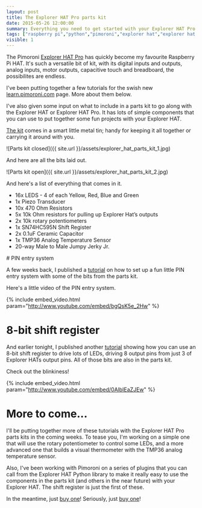 ```yaml
---
layout: post
title: The Explorer HAT Pro parts kit
date: 2015-05-26 12:00:00
summary: Everything you need to get started with your Explorer HAT Pro.
tags: ["raspberry pi","python","pimoroni","explorer hat","explorer hat pro","parts kit","electronics"]
visible: 1
---
```


The Pimoroni [Explorer HAT Pro](http://shop.pimoroni.com/products/explorer-hat)
has quickly become my favourite Raspberry Pi HAT.
It's such a versatile bit of kit, with its digital inputs and outputs, analog inputs,
motor outputs, capacitive touch and breadboard, the possibilites are endless.

I've been putting together a few tutorials for the swish new
[learn.pimoroni.com](http://learn.pimoroni.com) page. More about them below.

I've also given some input on what to include in a parts kit to go along with the
Explorer HAT or Explorer HAT Pro. It has lots of simple components that you can
use to put together some fun projects with your Explorer HAT.

[The kit](http://shop.pimoroni.com/products/explorer-hat-pro-parts-kit)
comes in a smart little metal tin; handy for keeping it all together or carrying it
around with you.

![Parts kit closed]({{ site.url }}/assets/explorer_hat_parts_kit_1.jpg)

And here are all the bits laid out.

![Parts kit open]({{ site.url }}/assets/explorer_hat_parts_kit_2.jpg)

And here's a list of everything that comes in it.

* 16x LEDS - 4 of each Yellow, Red, Blue and Green
* 1x Piezo Transducer
* 10x 470 Ohm Resistors
* 5x 10k Ohm resistors for pulling up Explorer Hat’s outputs
* 2x 10k rotary potentiometers
* 1x SN74HC595N Shift Register
* 2x 0.1uF Ceramic Capacitor
* 1x TMP36 Analog Temperature Sensor
* 20-way Male to Male Jumpy Jerky Jr.

# PIN entry system

A few weeks back, I published a [tutorial](http://learn.pimoroni.com/tutorial/sandyj/explorer-hat-explorer-hat-pin-entry)
on how to set up a fun little PIN entry system with some of the bits from the
parts kit.

Here's a little video of the PIN entry system.

{% include embed_video.html param="http://www.youtube.com/embed/bgQsK5e_2Hw" %}

# 8-bit shift register

And earlier tonight, I published another [tutorial](http://sandyjmacdonald.github.io/2015/05/26/shift-register/)
showing how you can use an 8-bit shift register to drive lots of LEDs, driving 8
output pins from just 3 of Explorer HATs output pins. All of those bits are also in the parts kit.

Check out the blinkiness!

{% include embed_video.html param="http://www.youtube.com/embed/0AlbIEaZJEw" %}

# More to come...

I'll be putting together more of these tutorials with the Explorer HAT Pro parts kits in
the coming weeks. To tease you, I'm working on a simple one that will use the rotary
potentiometer to control some LEDs, and a more advanced one that builds a visual
thermometer with the TMP36 analog temperature sensor.

Also, I've been working with Pimoroni on a series of plugins that you can call from the
Explorer HAT Python library to make it really easy to use the components in the parts
kit (and others in the near future) with your Explorer HAT. The shift register is just the
first of these.

In the meantime, just [buy one](http://shop.pimoroni.com/products/explorer-hat-pro-parts-kit)!
Seriously, just [buy one](http://shop.pimoroni.com/products/explorer-hat-pro-parts-kit)!
